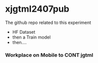 # xjgtml2407pub
The github repo related to this experiment

* HF Dataset
* then a Train model
* then....


### Workplace on Mobile to CONT jgtml


